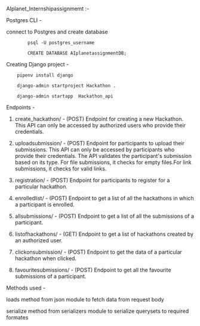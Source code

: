 AIplanet_Internshipassignmemt :-

Postgres CLI -

connect to Postgres and create database

			psql -U postgres_username 
    
 			CREATE DATABASE AIplanetassignmentDB;
    
Creating Django project -

		pipenv install django

		django-admin startproject Hackathon .

		django-admin startapp  Hackathon_api
    
Endpoints -

1) create_hackathon/ - (POST) Endpoint for creating a new Hackathon. This API can only be accessed by authorized users who provide their credentials.

2) uploadsubmission/ - (POST) Endpoint for participants to upload their submissions. This API can only be accessed by participants
 			who provide their credentials. The API validates the participant's submission based on its type. For file submissions, it checks for empty 			   files.For link submissions, it checks for valid links.

3) registration/ - (POST) Endpoint for participants to register for a particular hackathon.

4) enrolledlist/ - (POST) Endpoint to get a list of all the hackathons in which a participant is enrolled.

5) allsubmissions/ - (POST) Endpoint to get a list of all the submissions of a participant.

6) listofhackathons/ - (GET) Endpoint to get a list of hackathons created by an authorized user.

7) clickonsubmission/ - (POST) Endpoint to get the data of a particular hackathon when clicked.

8) favouritesubmissions/ - (POST) Endpoint to get all the favourite submissions of a participant.

Methods used -

loads method from json module to fetch data from request body

serialize method from serializers module to serialize querysets to required formates

